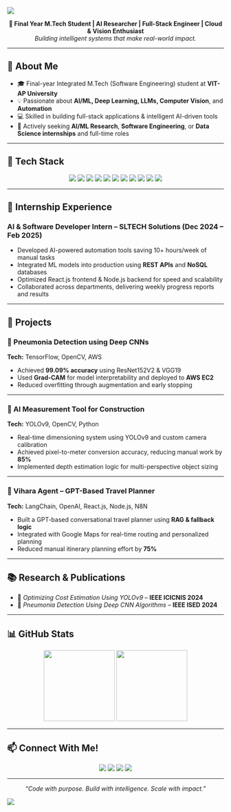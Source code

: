 <!-- Top Banner -->
<img src="https://capsule-render.vercel.app/api?type=waving&color=0:0072ff,100:00c6ff&height=200&section=header&text=Hey%20👋%20I'm%20Lakshman%20Rohith&fontSize=40&fontAlign=center&fontColor=ffffff" />

<p align="center">
  <b>🚀 Final Year M.Tech Student | AI Researcher | Full-Stack Engineer | Cloud & Vision Enthusiast</b><br>
  <i>Building intelligent systems that make real-world impact.</i>
</p>

---

## 🧠 About Me

- 🎓 Final-year Integrated M.Tech (Software Engineering) student at **VIT-AP University**
- 💡 Passionate about **AI/ML, Deep Learning, LLMs, Computer Vision**, and **Automation**
- 💻 Skilled in building full-stack applications & intelligent AI-driven tools
- 📍 Actively seeking **AI/ML Research**, **Software Engineering**, or **Data Science internships** and full-time roles

---

## 🔧 Tech Stack

<div align="center">

<!-- Languages -->
<img src="https://img.shields.io/badge/Python-3776AB?style=for-the-badge&logo=python&logoColor=white"/>
<img src="https://img.shields.io/badge/JavaScript-F7DF1E?style=for-the-badge&logo=javascript&logoColor=black"/>
<img src="https://img.shields.io/badge/Java-007396?style=for-the-badge&logo=java&logoColor=white"/>
<img src="https://img.shields.io/badge/C++-00599C?style=for-the-badge&logo=c%2B%2B&logoColor=white"/>

<!-- Frameworks & Tools -->
<img src="https://img.shields.io/badge/React-20232A?style=for-the-badge&logo=react&logoColor=61DAFB"/>
<img src="https://img.shields.io/badge/Node.js-339933?style=for-the-badge&logo=node.js&logoColor=white"/>
<img src="https://img.shields.io/badge/TensorFlow-FF6F00?style=for-the-badge&logo=tensorflow&logoColor=white"/>
<img src="https://img.shields.io/badge/PyTorch-EE4C2C?style=for-the-badge&logo=pytorch&logoColor=white"/>
<img src="https://img.shields.io/badge/AWS-232F3E?style=for-the-badge&logo=amazon-aws&logoColor=white"/>
<img src="https://img.shields.io/badge/MySQL-4479A1?style=for-the-badge&logo=mysql&logoColor=white"/>
<img src="https://img.shields.io/badge/Git-F05032?style=for-the-badge&logo=git&logoColor=white"/>

</div>

---

## 💼 Internship Experience

### **AI & Software Developer Intern – SLTECH Solutions (Dec 2024 – Feb 2025)**
- Developed AI-powered automation tools saving 10+ hours/week of manual tasks
- Integrated ML models into production using **REST APIs** and **NoSQL** databases
- Optimized React.js frontend & Node.js backend for speed and scalability
- Collaborated across departments, delivering weekly progress reports and results

---

## 🚀 Projects

### 🧠 Pneumonia Detection using Deep CNNs  
**Tech:** TensorFlow, OpenCV, AWS  
- Achieved **99.09% accuracy** using ResNet152V2 & VGG19  
- Used **Grad-CAM** for model interpretability and deployed to **AWS EC2**  
- Reduced overfitting through augmentation and early stopping

---

### 📐 AI Measurement Tool for Construction  
**Tech:** YOLOv9, OpenCV, Python  
- Real-time dimensioning system using YOLOv9 and custom camera calibration  
- Achieved pixel-to-meter conversion accuracy, reducing manual work by **85%**  
- Implemented depth estimation logic for multi-perspective object sizing

---

### 🧳 Vihara Agent – GPT-Based Travel Planner  
**Tech:** LangChain, OpenAI, React.js, Node.js, N8N  
- Built a GPT-based conversational travel planner using **RAG & fallback logic**  
- Integrated with Google Maps for real-time routing and personalized planning  
- Reduced manual itinerary planning effort by **75%**

---

## 📚 Research & Publications

- 📘 *Optimizing Cost Estimation Using YOLOv9* – **IEEE ICICNIS 2024**  
- 📘 *Pneumonia Detection Using Deep CNN Algorithms* – **IEEE ISED 2024**

---

## 📊 GitHub Stats

<p align="center">
  <img src="https://github-readme-stats.vercel.app/api?username=LakshmanRohith&show_icons=true&theme=tokyonight&hide_title=true&count_private=true" height="165">
  <img src="https://github-readme-stats.vercel.app/api/top-langs/?username=LakshmanRohith&layout=compact&theme=tokyonight" height="165">
</p>

---

## 📫 Connect With Me!

<p align="center">
  <a href="mailto:lakshamansanagapalli@gmail.com"><img src="https://img.shields.io/badge/Email-D14836?style=for-the-badge&logo=gmail&logoColor=white"/></a>
  <a href="https://www.linkedin.com/in/lakshman-rohith-sanagapalli"><img src="https://img.shields.io/badge/LinkedIn-0A66C2?style=for-the-badge&logo=linkedin&logoColor=white"/></a>
  <a href="https://github.com/LakshmanRohith"><img src="https://img.shields.io/badge/GitHub-100000?style=for-the-badge&logo=github&logoColor=white"/></a>
  <a href="https://leetcode.com/u/LakshmanRohith/"><img src="https://img.shields.io/badge/LeetCode-FFA116?style=for-the-badge&logo=leetcode&logoColor=black"/></a>
</p>

---

<p align="center">
  <i>“Code with purpose. Build with intelligence. Scale with impact.”</i>
</p>

<!-- Footer Banner -->
<img src="https://capsule-render.vercel.app/api?type=waving&color=0:0072ff,100:00c6ff&height=100&section=footer"/>
